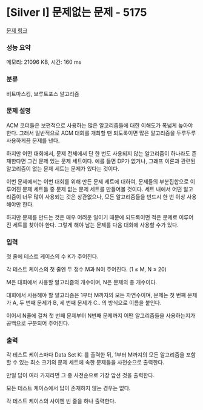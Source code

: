 # [Silver I] 문제없는 문제 - 5175 

[문제 링크](https://www.acmicpc.net/problem/5175) 

### 성능 요약

메모리: 21096 KB, 시간: 160 ms

### 분류

비트마스킹, 브루트포스 알고리즘

### 문제 설명

<p>ACM 코더들은 보편적으로 사용하는 많은 알고리즘들에 대한 이해도가 폭넓게 높아야 한다. 그래서 일반적으로 ACM 대회를 개최할 땐 되도록이면 많은 알고리즘을 두루두루 사용하게끔 문제를 낸다.</p>

<p>하지만 어떤 대회에서, 문제 전체에서 단 한 번도 사용되지 않는 알고리즘이 하나라도 존재한다면 그건 문제 있는 문제 세트이다. 예를 들면 DP가 없거나, 그래프 이론과 관련된 알고리즘이 없는 문제 세트는 문제가 있다는 것이다.</p>

<p>이번 문제에서는 이번 대회를 위해 만든 문제 세트에 대하여, 문제들의 부분집합으로 이루어진 문제 세트들 중 문제 없는 문제 세트를 만들어볼 것이다. 세트 내에서 어떤 알고리즘이 너무 많이 사용되는 것은 상관없으나, 모든 알고리즘들을 반드시 한 번 이상 사용해야만 한다.</p>

<p>하지만 문제를 만드는 것은 매우 어려운 일이기 때문에 되도록이면 적은 문제로 이루어진 세트를 찾아야 한다. 그렇게 해야 남는 문제를 다음 대회에 사용할 수가 있다.</p>

### 입력 

 <p>첫 줄에 테스트 케이스의 수 K가 주어진다.</p>

<p>각 테스트 케이스의 첫 줄엔 두 정수 M과 N이 주어진다. (1 ≤ M, N ≤ 20)</p>

<p>M은 대회에서 사용할 알고리즘의 개수이며, N은 문제의 총 개수이다.</p>

<p>대회에서 사용해야 할 알고리즘은 1부터 M까지의 모든 자연수이며, 문제는 첫 번째 문제가 A, 두 번째 문제가 B, 세 번째 문제가 C.. 의 방식으로 이름을 붙인다.</p>

<p>이어서 N줄에 걸쳐 첫 번째 문제부터 N번째 문제까지 어떤 알고리즘들을 사용하는지가 공백으로 구분되어 주어진다.</p>

### 출력 

 <p>각 테스트 케이스마다 Data Set K: 를 출력한 뒤, 1부터 M까지의 모든 알고리즘을 포함할 수 있는 최소 크기의 문제 세트에 속한 문제들을 사전순으로 출력한다.</p>

<p>만일 답이 여러 가지라면 그 중 사전순으로 가장 앞선 것을 출력한다.</p>

<p>모든 테스트 케이스에서 답이 존재하지 않는 경우는 없다.</p>

<p>각 테스트 케이스의 사이엔 빈 줄을 하나 출력한다.</p>

